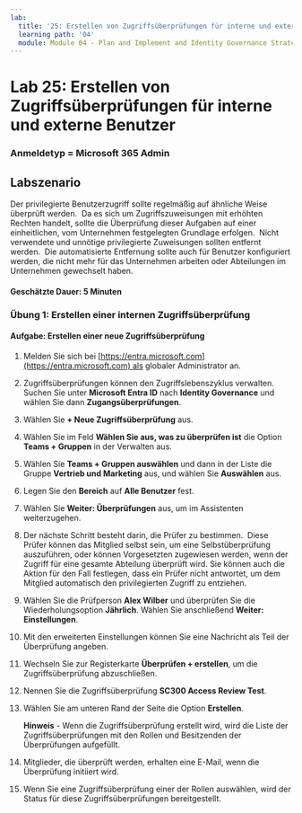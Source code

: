 ```yaml
---
lab:
  title: '25: Erstellen von Zugriffsüberprüfungen für interne und externe Benutzer'
  learning path: '04'
  module: Module 04 - Plan and Implement and Identity Governance Strategy
---
```


# Lab 25: Erstellen von Zugriffsüberprüfungen für interne und externe Benutzer

### Anmeldetyp = Microsoft 365 Admin

## Labszenario

Der privilegierte Benutzerzugriff sollte regelmäßig auf ähnliche Weise überprüft werden.  Da es sich um Zugriffszuweisungen mit erhöhten Rechten handelt, sollte die Überprüfung dieser Aufgaben auf einer einheitlichen, vom Unternehmen festgelegten Grundlage erfolgen.  Nicht verwendete und unnötige privilegierte Zuweisungen sollten entfernt werden.  Die automatisierte Entfernung sollte auch für Benutzer konfiguriert werden, die nicht mehr für das Unternehmen arbeiten oder Abteilungen im Unternehmen gewechselt haben.

#### Geschätzte Dauer: 5 Minuten

### Übung 1: Erstellen einer internen Zugriffsüberprüfung

#### Aufgabe: Erstellen einer neue Zugriffsüberprüfung

1. Melden Sie sich bei [https://entra.microsoft.com](https://entra.microsoft.com) als globaler Administrator an.

2. Zugriffsüberprüfungen können den Zugriffslebenszyklus verwalten.  Suchen Sie unter **Microsoft Entra ID** nach **Identity Governance** und wählen Sie dann **Zugangsüberprüfungen**.

3. Wählen Sie **+ Neue Zugriffsüberprüfung** aus.

4. Wählen Sie im Feld **Wählen Sie aus, was zu überprüfen ist** die Option **Teams + Gruppen** in der Verwalten aus.

5. Wählen Sie **Teams + Gruppen auswählen** und dann in der Liste die Gruppe **Vertrieb und Marketing** aus, und wählen Sie **Auswählen** aus.

6. Legen Sie den **Bereich** auf **Alle Benutzer** fest.

7. Wählen Sie **Weiter: Überprüfungen** aus, um im Assistenten weiterzugehen.

8. Der nächste Schritt besteht darin, die Prüfer zu bestimmen.  Diese Prüfer können das Mitglied selbst sein, um eine Selbstüberprüfung auszuführen, oder können Vorgesetzten zugewiesen werden, wenn der Zugriff für eine gesamte Abteilung überprüft wird. Sie können auch die Aktion für den Fall festlegen, dass ein Prüfer nicht antwortet, um dem Mitglied automatisch den privilegierten Zugriff zu entziehen.

9. Wählen Sie die Prüfperson **Alex Wilber** und überprüfen Sie die Wiederholungsoption **Jährlich**.  Wählen Sie anschließend **Weiter: Einstellungen**.

10. Mit den erweiterten Einstellungen können Sie eine Nachricht als Teil der Überprüfung angeben.

11. Wechseln Sie zur Registerkarte **Überprüfen + erstellen**, um die Zugriffsüberprüfung abzuschließen.

12. Nennen Sie die Zugriffsüberprüfung **SC300 Access Review Test**.

13. Wählen Sie am unteren Rand der Seite die Option **Erstellen**.

    **Hinweis** - Wenn die Zugriffsüberprüfung erstellt wird, wird die Liste der Zugriffsüberprüfungen mit den Rollen und Besitzenden der Überprüfungen aufgefüllt.

14. Mitglieder, die überprüft werden, erhalten eine E-Mail, wenn die Überprüfung initiiert wird.

15. Wenn Sie eine Zugriffsüberprüfung einer der Rollen auswählen, wird der Status für diese Zugriffsüberprüfungen bereitgestellt.
